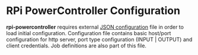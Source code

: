 # RPi PowerController Configuration

__rpi-powercontroller__ requires external [JSON configuration](src/main/resources/configuration.json) file in order to load initial configuration. 
Configuration file contains basic host/port configuration for http server, port type configuration (INPUT | OUTPUT) and client credentials.
Job definitions are also part of this file.
